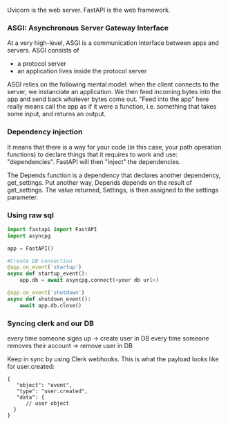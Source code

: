 Uvicorn is the web server. FastAPI is the web framework.

### ASGI: Asynchronous Server Gateway Interface

At a very high-level, ASGI is a communication interface between apps and servers. ASGI consists of

- a protocol server
- an application
  lives inside the protocol server

ASGI relies on the following mental model: when the client connects to the server, we instanciate an application. We then feed incoming bytes into the app and send back whatever bytes come out. "Feed into the app" here really means call the app as if it were a function, i.e. something that takes some input, and returns an output.

### Dependency injection

It means that there is a way for your code (in this case, your path operation functions) to declare things that it requires to work and use: "dependencies". FastAPI will then "inject" the dependencies.

The Depends function is a dependency that declares another dependency, get_settings. Put another way, Depends depends on the result of get_settings. The value returned, Settings, is then assigned to the settings parameter.

### Using raw sql

```py
import fastapi import FastAPI
import asyncpg

app = FastAPI()

#Create DB connection
@app.on_event('startup')
async def startup_event():
    app.db = await asyncpg.connect(<your db url>)

@app.on_event('shutdown')
async def shutdown_event():
    await app.db.close()
```

### Syncing clerk and our DB

every time someone signs up -> create user in DB
every time someone removes their account -> remove user in DB

Keep in sync by using Clerk webhooks. This is what the payload looks like for user.created:

```
{
   "object": "event",
   "type": "user.created",
   "data": {
      // user object
  }
}
```
